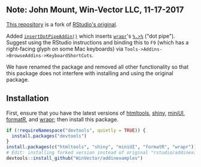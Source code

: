 
<!-- README.md is generated from README.Rmd. Please edit that file -->
Note: John Mount, Win-Vector LLC, 11-17-2017
--------------------------------------------

[This repository](https://github.com/WinVector/addinexamplesWV) is a fork of [RStudio's original](https://github.com/rstudio/addinexamples).

Added [`insertDotPipeAddin()`](https://github.com/WinVector/addinexamplesWV/blob/master/R/insertDotPipeAddin.R) which inserts [`wrapr`](https://winvector.github.io/wrapr/)'s [`%.>%`](https://winvector.github.io/wrapr/articles/dot_pipe.html) ("dot pipe").
Suggest using the RStudio instructions and binding this to `F9` (which has a right-facing glyph on some Mac keyboards) via `Tools->Addins->BrowseAddins->KeyboardShortCuts`.

We have renamed the package and removed all other functionality so that this package does not interfere with installing and using the original package.

Installation
------------

First, ensure that you have the latest versions of [htmltools](https://github.com/rstudio/htmltools), [shiny](https://github.com/rstudio/shiny), [miniUI](https://github.com/rstudio/miniUI), [formatR](https://CRAN.R-project.org/package=formatR), and [wrapr](https://CRAN.R-project.org/package=wrapr); then install this package.

``` r
if (!requireNamespace("devtools", quietly = TRUE)) {
  install.packages("devtools")
}
install.packages(c("htmltools", "shiny", "miniUI", "formatR", "wrapr"))
# Edit: installing forked version instead of original "rstudio/addinexamples"
devtools::install_github("WinVector/addinexamples")
```
